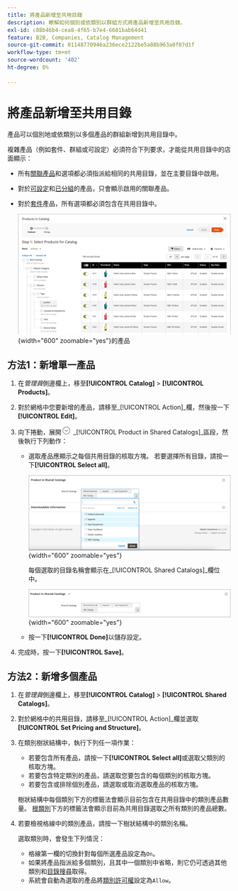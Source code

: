```yaml
---
title: 將產品新增至共用目錄
description: 瞭解如何個別或依類別以群組方式將產品新增至共用目錄。
exl-id: c88b46b4-cea8-4f65-b7e4-6681bab64d41
feature: B2B, Companies, Catalog Management
source-git-commit: 01148770946a236ece2122be5a88b963a0f07d1f
workflow-type: tm+mt
source-wordcount: '402'
ht-degree: 0%

---
```


# 將產品新增至共用目錄

產品可以個別地或依類別以多個產品的群組新增到共用目錄中。

複雜產品（例如套件、群組或可設定）必須符合下列要求，才能從共用目錄中的店面顯示：

- 所有[關聯產品](../catalog/product-configurations.md)和選項都必須指派給相同的共用目錄，並在主要目錄中啟用。
- 對於[可設定](../catalog/product-create-configurable.md)和[已分組](../catalog/product-create-grouped.md)的產品，只會顯示啟用的關聯產品。
- 對於[套件](../catalog/product-create-bundle.md)產品，所有選項都必須包含在共用目錄中。

  ![選取目錄](./assets/shared-catalog-select-products-step-1.png){width="600" zoomable="yes"}的產品

## 方法1：新增單一產品

1. 在&#x200B;_管理員_&#x200B;側邊欄上，移至&#x200B;**[!UICONTROL Catalog]** > **[!UICONTROL Products]**。

1. 對於網格中您要新增的產品，請移至&#x200B;_[!UICONTROL Action]_欄，然後按一下&#x200B;**[!UICONTROL Edit]**。

1. 向下捲動，展開![擴充選擇器](../assets/icon-display-expand.png) _[!UICONTROL Product in Shared Catalogs]_區段，然後執行下列動作：

   - 選取產品應顯示之每個共用目錄的核取方塊。 若要選擇所有目錄，請按一下&#x200B;**[!UICONTROL Select all]**。

     ![共用目錄中的產品](./assets/shared-catalog-assign-from-product.png){width="600" zoomable="yes"}

     每個選取的目錄名稱會顯示在&#x200B;_[!UICONTROL Shared Catalogs]_欄位中。

     ![已指派的共用目錄](./assets/shared-catalog-assigned.png){width="600" zoomable="yes"}

   - 按一下&#x200B;**[!UICONTROL Done]**&#x200B;以儲存設定。

1. 完成時，按一下&#x200B;**[!UICONTROL Save]**。

## 方法2：新增多個產品

1. 在&#x200B;_管理員_&#x200B;側邊欄上，移至&#x200B;**[!UICONTROL Catalog]** > **[!UICONTROL Shared Catalogs]**。

1. 對於網格中的共用目錄，請移至&#x200B;_[!UICONTROL Action]_欄並選取&#x200B;**[!UICONTROL Set Pricing and Structure]**。

1. 在類別樹狀結構中，執行下列任一項作業：

   - 若要包含所有產品，請按一下&#x200B;**[!UICONTROL Select all]**&#x200B;或選取父類別的核取方塊。
   - 若要包含特定類別的產品，請選取您要包含的每個類別的核取方塊。
   - 若要包含或排除個別產品，請選取或取消選取產品的核取方塊。

   樹狀結構中每個類別下方的標籤法會顯示目前包含在共用目錄中的類別產品數量。 [根類別](../catalog/category-root.md)下方的標籤法會顯示目前為共用目錄選取之所有類別的產品總數。

1. 若要檢視格線中的類別產品，請按一下樹狀結構中的類別名稱。

   選取類別時，會發生下列情況：

   - 格線第一欄的切換針對每個所選產品設定為`On`。
   - 如果將產品指派給多個類別，且其中一個類別中省略，則它仍可透過其他類別和[目錄搜尋](../catalog/search.md)取得。
   - 系統會自動為選取的產品將[類別許可權](../catalog/category-permissions.md)設定為`Allow`。
